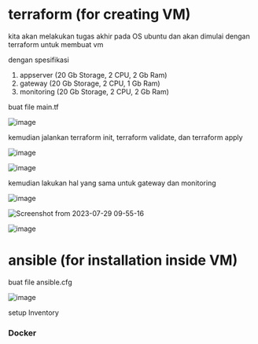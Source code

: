 # terraform (for creating VM)

kita akan melakukan tugas akhir pada OS ubuntu dan akan dimulai dengan terraform untuk membuat vm 

dengan spesifikasi
1. appserver (20 Gb Storage, 2 CPU, 2 Gb Ram)
2. gateway (20 Gb Storage, 2 CPU, 1 Gb Ram)
3. monitoring (20 Gb Storage, 2 CPU, 2 Gb Ram)

buat file main.tf

![image](https://github.com/fifa0903/devops17-finaltask-faizal/assets/132969781/ce8b18ed-77dd-4c65-8037-bb1517d6862a)

kemudian jalankan terraform init, terraform validate, dan terraform apply

![image](https://github.com/fifa0903/devops17-finaltask-faizal/assets/132969781/240e27f7-de2b-4047-bb1d-accda79216ea)

![image](https://github.com/fifa0903/devops17-finaltask-faizal/assets/132969781/28cf6748-1762-4903-851c-3499d582f590)

kemudian lakukan hal yang sama untuk gateway dan monitoring

![image](https://github.com/fifa0903/devops17-finaltask-faizal/assets/132969781/eb138845-9f08-4e51-97b6-ecad30915bbb)

![Screenshot from 2023-07-29 09-55-16](https://github.com/fifa0903/devops17-finaltask-faizal/assets/132969781/d35e938f-504f-4c49-8bb1-c31833d9bc1c)

![image](https://github.com/fifa0903/devops17-finaltask-faizal/assets/132969781/6153ad8e-60b7-4280-a70e-4ad8dfe43169)

# ansible (for installation inside VM)

buat file ansible.cfg

![image](https://github.com/fifa0903/devops17-finaltask-faizal/assets/132969781/8646410f-600d-422b-81f2-2b2cb2c39077)

setup Inventory


### Docker

